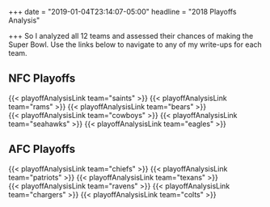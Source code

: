 +++
date = "2019-01-04T23:14:07-05:00"
headline = "2018 Playoffs Analysis"

+++
So I analyzed all 12 teams and assessed their chances of making the Super Bowl. Use the links below to navigate to any of my write-ups for each team.

## NFC Playoffs

<div class='logoPlayoffLinkContainer'>
    {{< playoffAnalysisLink team="saints" >}}
    {{< playoffAnalysisLink team="rams" >}}
    {{< playoffAnalysisLink team="bears" >}}
</div>
<div class='logoPlayoffLinkContainer'>
    {{< playoffAnalysisLink team="cowboys" >}}
    {{< playoffAnalysisLink team="seahawks" >}}
    {{< playoffAnalysisLink team="eagles" >}}
</div>

## AFC Playoffs

<div class='logoPlayoffLinkContainer'>
    {{< playoffAnalysisLink team="chiefs" >}}
    {{< playoffAnalysisLink team="patriots" >}}
    {{< playoffAnalysisLink team="texans" >}}
</div>
<div class='logoPlayoffLinkContainer'>
    {{< playoffAnalysisLink team="ravens" >}}
    {{< playoffAnalysisLink team="chargers" >}}
    {{< playoffAnalysisLink team="colts" >}}
</div>